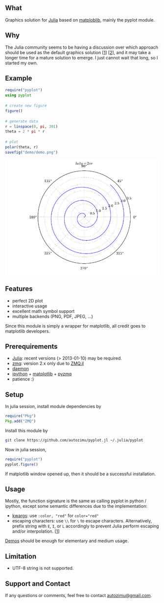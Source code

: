 ## What

Graphics solution for [Julia][] based on [matploblib][], mainly the pyplot
module.


## Why

The Julia community seems to be having a discussion over which approach
should be used as the default graphics solution [[1][graphics-wiki]]
[[2][graphics-gg]], and it may take a longer time for a mature solution to
emerge. I just cannot wait that long, so I started my own.

[graphics-wiki]: https://github.com/JuliaLang/julia/wiki/Graphics
[graphics-gg]: https://groups.google.com/forum/?fromgroups=#!searchin/julia-dev/plot$20interface/julia-dev/Mi44lkCusCw/u3B3KZx0BO0J

## Example

```julia
require("pyplot")
using pyplot

# create new figure
figure()

# generate data
r = linspace(0, pi, 301)
theta = 2 * pi * r

# plot
polar(theta, r)
savefig("demo/demo.png")
```

![screenshot](demo/demo.png)

## Features


* perfect 2D plot
* interactive usage
* excellent math symbol support
* multiple backends (PNG, PDF, JPEG, ...)

Since this module is simply a wrapper for matplotlib, all credit goes
to matplotlib developers.

## Prerequirements

* [Julia](https://github.com/JuliaLang/julia): recent versions
(> 2013-01-10) may be required.
* [zmq](http://www.zeromq.org/): version 2.x only due to [ZMQ.jl](https://github.com/aviks/ZMQ.jl)
* [daemon](http://libslack.org/daemon/)
* [ipython](http://ipython.org/) +
[matplotlib](http://matplotlib.org/) +
[pyzmq](https://github.com/zeromq/pyzmq)
* patience :)

## Setup

In julia session, install module dependencies by

```julia
require("Pkg")
Pkg.add("ZMQ")
```

Install this module by

```bash
git clone https://github.com/autozimu/pyplot.jl ~/.julia/pyplot
```

Now in julia session,

```julia
require("pyplot")
pyplot.figure()
```

If matplotlib window opened up, then it should be a successful
installation.

## Usage

Mostly, the function signature is the same as calling pyplot in python /
ipython, except some semantic differences due to the implementation:

* [kwargs][]: use `:color, "red"` for `color="red"`
* escaping characters: use `\\` for `\` to escape characters.
  Alternatively, prefix string with `E`, `I`, or `L` accordingly to
  prevent Julia perform escaping and/or interpolation.
  [[1][Julia_non_standard_string]]

[Demos][demo] should be enough for elementary and medium usage.

[kwargs]: http://rosettacode.org/wiki/Named_parameters
[demo]: https://github.com/autozimu/pyplot.jl/tree/master/demo
[Julia_non_standard_string]: http://docs.julialang.org/en/latest/manual/strings/#non-standard-string-literals

## Limitation

* UTF-8 string is not supported.

## Support and Contact

If any questions or comments, feel free to contact <autozimu@gmail.com>.

[Julia]: http://julialang.org/ "The Julia Language"
[matploblib]: http://matplotlib.org/ "matplotlib"
